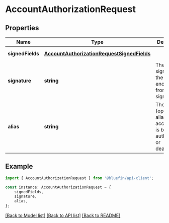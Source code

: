 # AccountAuthorizationRequest


## Properties

Name | Type | Description | Notes
------------ | ------------- | ------------- | -------------
**signedFields** | [**AccountAuthorizationRequestSignedFields**](AccountAuthorizationRequestSignedFields.md) |  | [default to undefined]
**signature** | **string** | The signature of the request, encoded from the signedFields | [default to undefined]
**alias** | **string** | The (optional) alias of the account that is being authorized or deauthorized | [optional] [default to undefined]

## Example

```typescript
import { AccountAuthorizationRequest } from '@bluefin/api-client';

const instance: AccountAuthorizationRequest = {
    signedFields,
    signature,
    alias,
};
```

[[Back to Model list]](../README.md#documentation-for-models) [[Back to API list]](../README.md#documentation-for-api-endpoints) [[Back to README]](../README.md)
